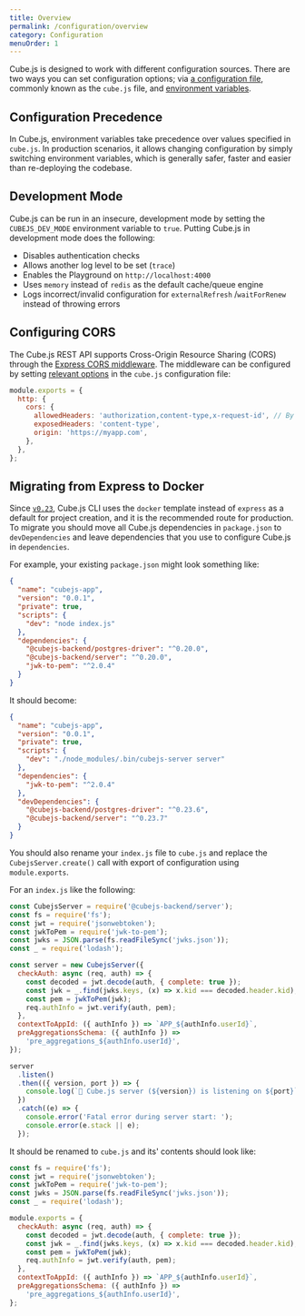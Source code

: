 ```yaml
---
title: Overview
permalink: /configuration/overview
category: Configuration
menuOrder: 1
---
```


Cube.js is designed to work with different configuration sources. There are two
ways you can set configuration options; via [a configuration file][link-config],
commonly known as the `cube.js` file, and [environment
variables][link-env-vars].

[link-config]: /config
[link-env-vars]: /reference/environment-variables

## Configuration Precedence

In Cube.js, environment variables take precedence over values specified in
`cube.js`. In production scenarios, it allows changing configuration by simply
switching environment variables, which is generally safer, faster and easier
than re-deploying the codebase.

## Development Mode

Cube.js can be run in an insecure, development mode by setting the
`CUBEJS_DEV_MODE` environment variable to `true`. Putting Cube.js in development
mode does the following:

- Disables authentication checks
- Allows another log level to be set (`trace`)
- Enables the Playground on `http://localhost:4000`
- Uses `memory` instead of `redis` as the default cache/queue engine
- Logs incorrect/invalid configuration for `externalRefresh` /`waitForRenew`
  instead of throwing errors

## Configuring CORS

The Cube.js REST API supports Cross-Origin Resource Sharing (CORS) through the
[Express CORS middleware][link-express-cors]. The middleware can be configured
by setting [relevant options][link-express-cors-opts] in the `cube.js`
configuration file:

[link-express-cors]: https://expressjs.com/en/resources/middleware/cors.html
[link-express-cors-opts]:
  https://expressjs.com/en/resources/middleware/cors.html#configuration-options

```javascript
module.exports = {
  http: {
    cors: {
      allowedHeaders: 'authorization,content-type,x-request-id', // By default
      exposedHeaders: 'content-type',
      origin: 'https://myapp.com',
    },
  },
};
```

## Migrating from Express to Docker

Since [`v0.23`][link-v-023-release], Cube.js CLI uses the `docker` template
instead of `express` as a default for project creation, and it is the
recommended route for production. To migrate you should move all Cube.js
dependencies in `package.json` to `devDependencies` and leave dependencies that
you use to configure Cube.js in `dependencies`.

[link-v-023-release]: https://github.com/cube-js/cube.js/releases/tag/v0.23.0

For example, your existing `package.json` might look something like:

```json
{
  "name": "cubejs-app",
  "version": "0.0.1",
  "private": true,
  "scripts": {
    "dev": "node index.js"
  },
  "dependencies": {
    "@cubejs-backend/postgres-driver": "^0.20.0",
    "@cubejs-backend/server": "^0.20.0",
    "jwk-to-pem": "^2.0.4"
  }
}
```

It should become:

```json
{
  "name": "cubejs-app",
  "version": "0.0.1",
  "private": true,
  "scripts": {
    "dev": "./node_modules/.bin/cubejs-server server"
  },
  "dependencies": {
    "jwk-to-pem": "^2.0.4"
  },
  "devDependencies": {
    "@cubejs-backend/postgres-driver": "^0.23.6",
    "@cubejs-backend/server": "^0.23.7"
  }
}
```

You should also rename your `index.js` file to `cube.js` and replace the
`CubejsServer.create()` call with export of configuration using
`module.exports`.

For an `index.js` like the following:

```javascript
const CubejsServer = require('@cubejs-backend/server');
const fs = require('fs');
const jwt = require('jsonwebtoken');
const jwkToPem = require('jwk-to-pem');
const jwks = JSON.parse(fs.readFileSync('jwks.json'));
const _ = require('lodash');

const server = new CubejsServer({
  checkAuth: async (req, auth) => {
    const decoded = jwt.decode(auth, { complete: true });
    const jwk = _.find(jwks.keys, (x) => x.kid === decoded.header.kid);
    const pem = jwkToPem(jwk);
    req.authInfo = jwt.verify(auth, pem);
  },
  contextToAppId: ({ authInfo }) => `APP_${authInfo.userId}`,
  preAggregationsSchema: ({ authInfo }) =>
    'pre_aggregations_${authInfo.userId}',
});

server
  .listen()
  .then(({ version, port }) => {
    console.log(`🚀 Cube.js server (${version}) is listening on ${port}`);
  })
  .catch((e) => {
    console.error('Fatal error during server start: ');
    console.error(e.stack || e);
  });
```

It should be renamed to `cube.js` and its' contents should look like:

```javascript
const fs = require('fs');
const jwt = require('jsonwebtoken');
const jwkToPem = require('jwk-to-pem');
const jwks = JSON.parse(fs.readFileSync('jwks.json'));
const _ = require('lodash');

module.exports = {
  checkAuth: async (req, auth) => {
    const decoded = jwt.decode(auth, { complete: true });
    const jwk = _.find(jwks.keys, (x) => x.kid === decoded.header.kid);
    const pem = jwkToPem(jwk);
    req.authInfo = jwt.verify(auth, pem);
  },
  contextToAppId: ({ authInfo }) => `APP_${authInfo.userId}`,
  preAggregationsSchema: ({ authInfo }) =>
    'pre_aggregations_${authInfo.userId}',
};
```
